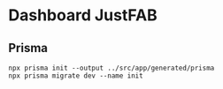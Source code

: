 # Dashboard JustFAB

## Prisma
```
npx prisma init --output ../src/app/generated/prisma
npx prisma migrate dev --name init
```
